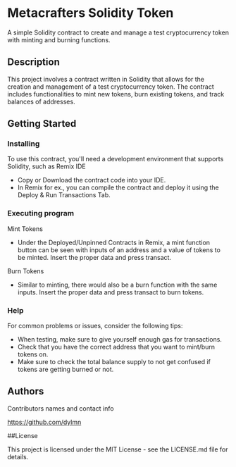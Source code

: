 # Metacrafters Solidity Token

A simple Solidity contract to create and manage a test cryptocurrency token with minting and burning functions.

## Description

This project involves a contract written in Solidity that allows for the creation and management of a test cryptocurrency token. The contract includes functionalities to mint new tokens, burn existing tokens, and track balances of addresses.

## Getting Started

### Installing

To use this contract, you'll need a development environment that supports Solidity, such as Remix IDE
* Copy or Download the contract code into your IDE.
* In Remix for ex., you can compile the contract and deploy it using the Deploy & Run Transactions Tab.

### Executing program

Mint Tokens
* Under the Deployed/Unpinned Contracts in Remix, a mint function button can be seen with inputs of an address and a value of tokens to be minted. Insert the proper data and press transact.
  
Burn Tokens
* Similar to minting, there would also be a burn function with the same inputs. Insert the proper data and press transact to burn tokens.

### Help
For common problems or issues, consider the following tips:
* When testing, make sure to give yourself enough gas for transactions.
* Check that you have the correct address that you want to mint/burn tokens on.
* Make sure to check the total balance supply to not get confused if tokens are getting burned or not.

## Authors

Contributors names and contact info

https://github.com/dylmn

##License

This project is licensed under the MIT License - see the LICENSE.md file for details.
